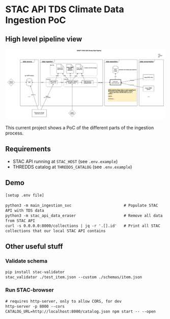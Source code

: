 # STAC API TDS Climate Data Ingestion PoC

## High level pipeline view

![pipeline view](assets/hl_arch.png "Pipeline")

This current project shows a PoC of the different parts of the ingestion process.


## Requirements

- STAC API running at `STAC_HOST` (see `.env.example`)
- THREDDS catalog at `THREDDS_CATALOG` (see `.env.example`)


## Demo

```
[setup .env file]

python3 -m main_ingestion_svc                       # Populate STAC API with TDS data
python3 -m stac_api_data_eraser                     # Remove all data from STAC API
curl -s 0.0.0.0:8000/collections | jq -r '.[].id'   # Print all STAC collections that our local STAC API contains
```


## Other useful stuff


### Validate schema

```
pip install stac-validator
stac_validator ./test_item.json --custom ./schemas/item.json 
```


### Run STAC-browser

```
# requires http-server, only to allow CORS, for dev
http-server -p 8000 --cors
CATALOG_URL=http://localhost:8000/catalog.json npm start -- --open
```